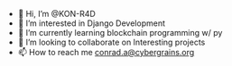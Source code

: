 - 👋 Hi, I’m @KON-R4D
- 👀 I’m interested in Django Development
- 🌱 I’m currently learning blockchain programming w/ py
- 💞️ I’m looking to collaborate on Interesting projects
- 📫 How to reach me conrad.a@cybergrains.org

<!---
KON-R4D/KON-R4D is a ✨ special ✨ repository because its `README.md` (this file) appears on your GitHub profile.
You can click the Preview link to take a look at your changes.
--->
